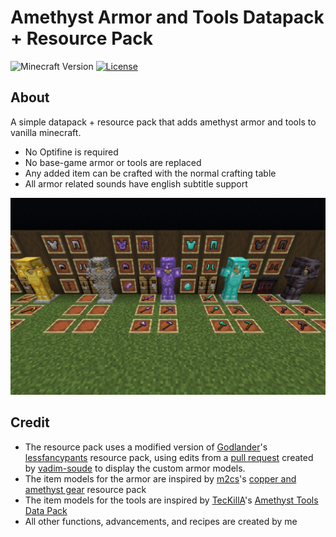 # Amethyst Armor and Tools Datapack + Resource Pack
![Minecraft Version](https://img.shields.io/badge/Minecraft%20Version-1.20.6-blue?style=flat-square)
[![License](https://img.shields.io/github/license/FlamedDogo99/AmethystArmor?style=flat-square)](https://github.com/FlamedDogo99/AmethystArmor/blob/main/LICENSE)
## About
A simple datapack + resource pack that adds amethyst armor and tools to vanilla minecraft.

- No Optifine is required
- No base-game armor or tools are replaced
- Any added item can be crafted with the normal crafting table
- All armor related sounds have english subtitle support 

<div align="center">

![Armor](screenshots/armor1.png)

</div>

## Credit
- The resource pack uses a modified version of [Godlander](https://github.com/Godlander)'s [lessfancypants](https://github.com/Godlander/lessfancypants) resource pack, using edits from a [pull request](https://github.com/Godlander/lessfancypants/pull/1) created by [vadim-soude](https://github.com/vadim-soude) to display the custom armor models.
- The item models for the armor are inspired by [m2cs](https://www.planetminecraft.com/member/m2cs/)'s [copper and amethyst gear](https://www.planetminecraft.com/data-pack/copper-and-amethyst-gear/) resource pack
- The item models for the tools are inspired by [TecKillA](https://www.planetminecraft.com/member/teckilla/)'s [Amethyst Tools Data Pack](https://www.9minecraft.net/amethyst-tools-data-pack/)
- All other functions, advancements, and recipes are created by me
